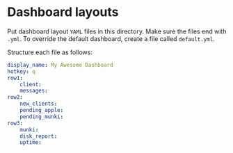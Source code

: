 # Dashboard layouts

Put dashboard layout `YAML` files in this directory. Make sure the files end with `.yml`.
To override the default dashboard, create a file called `default.yml`.

Structure each file as follows:

```yaml
display_name: My Awesome Dashboard
hotkey: q
row1:
    client:
    messages:
row2:
    new_clients:
    pending_apple:
    pending_munki:
row3:
    munki:
    disk_report:
    uptime:
```
